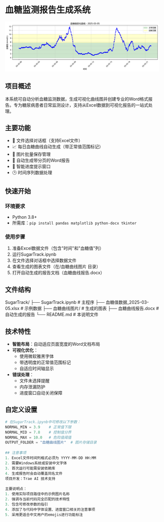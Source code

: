 # 血糖监测报告生成系统

![血糖曲线示例](血糖曲线图片/血糖曲线_2025-03-05.png)

## 项目概述
本系统可自动分析血糖监测数据，生成可视化曲线图并创建专业的Word格式报告。专为糖尿病患者日常监测设计，支持从Excel数据到可视化报告的一站式处理。

## 主要功能
- 📂 文件选择对话框（支持Excel文件）
- 📈 每日血糖曲线自动生成（带正常值范围标记）
- 📁 图片批量保存管理
- 📄 自动生成带分页的Word报告
- 🎯 智能进度提示窗口
- 🕒 时间序列数据处理

## 快速开始
### 环境要求
- Python 3.8+
- 所需库：`pip install pandas matplotlib python-docx tkinter`

### 使用步骤
1. 准备Excel数据文件（包含"时间"和"血糖值"列）
2. 运行SugarTrack.ipynb
3. 在文件选择对话框中选择数据文件
4. 查看生成的图表文件（在/血糖曲线图片 目录）
5. 打开自动生成的报告文档（血糖曲线报告.docx）

## 文件结构
SugarTrack/
├── SugarTrack.ipynb            # 主程序
├── 血糖值数据_2025-03-05.xlsx   # 示例数据
├── 血糖曲线图片/               # 生成的图表
├── 血糖曲线报告.docx           # 自动生成的报告
└── README.md                   # 本说明文件

## 技术特性
- **智能布局**：自动适应页面宽度的Word文档布局
- **可视化优化**：
  - 使用微软雅黑字体
  - 带透明度的正常值范围标记
  - 自适应时间轴显示
- **错误处理**：
  - 文件未选择提醒
  - 内存泄漏防护
  - 进度窗口自动关闭保障

## 自定义设置
```python
# 在SugarTrack.ipynb中可修改以下参数：
NORMAL_MIN = 3.9    # 正常值下限
NORMAL_MID = 7.8    # 控制值分界
NORMAL_MAX = 10.0   # 危险值阈值
OUTPUT_FOLDER = "血糖曲线图片"  # 图片存储目录

## 注意事项
1. Excel文件时间列格式必须为 YYYY-MM-DD HH:MM
2. 需要Windows系统或安装中文字体
3. 首次运行可能需安装依赖库
4. 生成报告时会自动覆盖同名文件
项目开发：Trae AI 技术支持

主要说明点：
1. 使用实际项目路径中的示例图片名称
2. 强调与当前代码完全匹配的技术特性
3. 包含可修改参数的指引
4. 添加了与代码中字体设置、进度窗口相关的注意事项
5. 采用更适合中文用户的emojis进行功能标注